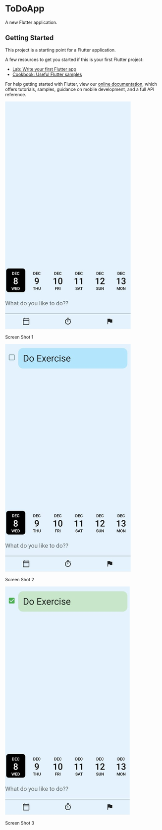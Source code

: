 # ToDoApp

A new Flutter application.

## Getting Started

This project is a starting point for a Flutter application.

A few resources to get you started if this is your first Flutter project:

- [Lab: Write your first Flutter app](https://flutter.dev/docs/get-started/codelab)
- [Cookbook: Useful Flutter samples](https://flutter.dev/docs/cookbook)

For help getting started with Flutter, view our
[online documentation](https://flutter.dev/docs), which offers tutorials,
samples, guidance on mobile development, and a full API reference.

![SS1](https://github.com/Abiral1234/ToDoApp/blob/master/img/2.jpg)

Screen Shot 1

![SS1](https://github.com/Abiral1234/ToDoApp/blob/master/img/3.jpg)

Screen Shot 2 


![SS1](https://github.com/Abiral1234/ToDoApp/blob/master/img/1.jpg)

Screen Shot 3
